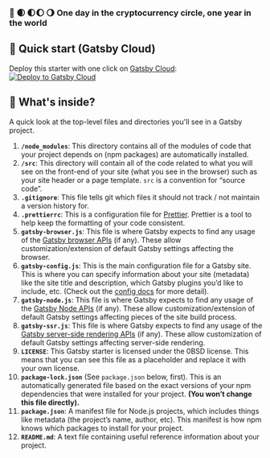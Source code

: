 ### 🐛 :waxing_crescent_moon: 🌓:waxing_gibbous_moon: :waning_gibbous_moon: One day in the cryptocurrency circle, one year in the world
## 🚀 Quick start (Gatsby Cloud)

Deploy this starter with one click on [Gatsby Cloud](https://www.gatsbyjs.com/cloud/):
[<img src="https://www.gatsbyjs.com/deploynow.svg" alt="Deploy to Gatsby Cloud">](https://www.gatsbyjs.com/dashboard/deploynow?url=https://github.com/gatsbyjs/gatsby-starter-default)
## 🧐 What's inside?
A quick look at the top-level files and directories you'll see in a Gatsby project.

1.  **`/node_modules`**: This directory contains all of the modules of code that your project depends on (npm packages) are automatically installed.
2.  **`/src`**: This directory will contain all of the code related to what you will see on the front-end of your site (what you see in the browser) such as your site header or a page template. `src` is a convention for “source code”.
3.  **`.gitignore`**: This file tells git which files it should not track / not maintain a version history for.
4.  **`.prettierrc`**: This is a configuration file for [Prettier](https://prettier.io/). Prettier is a tool to help keep the formatting of your code consistent.
5.  **`gatsby-browser.js`**: This file is where Gatsby expects to find any usage of the [Gatsby browser APIs](https://www.gatsbyjs.com/docs/browser-apis/) (if any). These allow customization/extension of default Gatsby settings affecting the browser.
6.  **`gatsby-config.js`**: This is the main configuration file for a Gatsby site. This is where you can specify information about your site (metadata) like the site title and description, which Gatsby plugins you’d like to include, etc. (Check out the [config docs](https://www.gatsbyjs.com/docs/gatsby-config/) for more detail).
7.  **`gatsby-node.js`**: This file is where Gatsby expects to find any usage of the [Gatsby Node APIs](https://www.gatsbyjs.com/docs/node-apis/) (if any). These allow customization/extension of default Gatsby settings affecting pieces of the site build process.
8.  **`gatsby-ssr.js`**: This file is where Gatsby expects to find any usage of the [Gatsby server-side rendering APIs](https://www.gatsbyjs.com/docs/ssr-apis/) (if any). These allow customization of default Gatsby settings affecting server-side rendering.
9.  **`LICENSE`**: This Gatsby starter is licensed under the 0BSD license. This means that you can see this file as a placeholder and replace it with your own license.
10. **`package-lock.json`** (See `package.json` below, first). This is an automatically generated file based on the exact versions of your npm dependencies that were installed for your project. **(You won’t change this file directly).**
11. **`package.json`**: A manifest file for Node.js projects, which includes things like metadata (the project’s name, author, etc). This manifest is how npm knows which packages to install for your project.
12. **`README.md`**: A text file containing useful reference information about your project.
